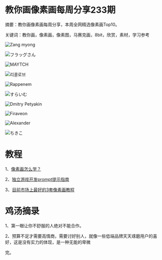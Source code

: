 # 教你画像素画每周分享233期

摘要：教你画像素画每周分享，本周全网精选像素画Top10。

关键词：教你画，像素画，像素图，马赛克画，8bit，欣赏，素材，学习参考


![Zang myong](https://files.mdnice.com/user/10493/65161cd4-c0af-4c6f-a11d-af8ccf247e51.png)


![フラッグさん](https://files.mdnice.com/user/10493/8c0d2f9d-2d53-4a97-91b4-875bfdf68c0a.png)

![MAYTCH](https://files.mdnice.com/user/10493/bd3dfd18-1d90-49aa-bae0-2fbf507ccfc5.png)

![리콜로브](https://files.mdnice.com/user/10493/8528c936-68b6-453b-9cbc-0476dd8704ba.png)


![Rappenem](https://files.mdnice.com/user/10493/6c8fc634-50b9-4251-85c9-e1d69845a794.png)

![すらいむ](https://files.mdnice.com/user/10493/e3e33994-a15a-4836-bfa1-3ac4d5200874.png)

![Dmitry Petyakin](https://files.mdnice.com/user/10493/7d9e29a3-7b49-46e4-a0a0-c593f9425b03.png)

![Firaveon](https://files.mdnice.com/user/10493/be1506a9-8618-439a-a286-a074365dff4d.png)

![Alexander](https://files.mdnice.com/user/10493/577f92bf-9abe-4906-897f-62b5a1aab434.png)

![ちきこ](https://files.mdnice.com/user/10493/ce2e91db-80a4-4d79-b067-d6f4dfbd2cea.png)


# 教程

1、[像素画怎么学？](https://mp.weixin.qq.com/s/rb2OuOC_XdpP2iE_G0heRg)

2、[独立游戏开发prompt提示指南](https://mp.weixin.qq.com/s/o6gUhamlkFA0l4Lt9PhD0g)

3、[目前市场上最好的3套像素画教程](https://mp.weixin.qq.com/s/6j8_G8fvs9nOD9rl4qloCQ)


# 鸡汤摘录

1、第一眼让你不舒服的人绝对不能合作。

2、预算不足才需要高情商，需要讨好别人，就像一些低端品牌天天琢磨用户的喜好，这是没有实力的体现，是一种无能的卑微


完。